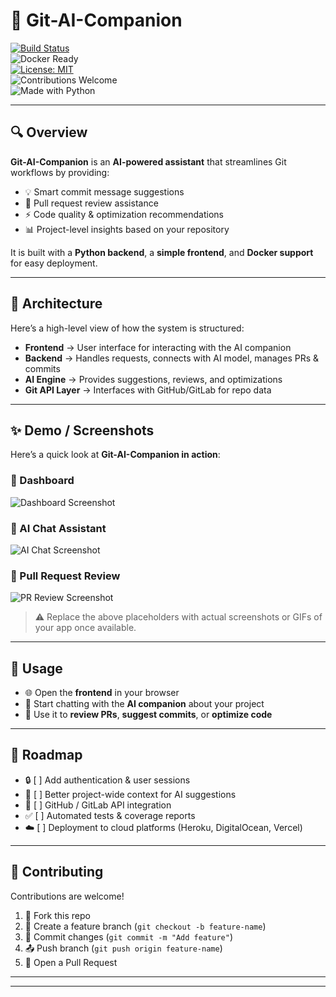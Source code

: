 # 🚀 Git-AI-Companion

[![Build Status](https://img.shields.io/github/actions/workflow/status/sujith130/Git-AI-companion/ci.yml?branch=main)](https://github.com/sujith130/Git-AI-companion/actions)  
![Docker Ready](https://img.shields.io/badge/Docker-Ready-blue?logo=docker)  
[![License: MIT](https://img.shields.io/github/license/sujith130/Git-AI-companion)](LICENSE)  
![Contributions Welcome](https://img.shields.io/badge/Contributions-Welcome-brightgreen)  
![Made with Python](https://img.shields.io/badge/Made%20with-Python-blue?logo=python)  

---

## 🔍 Overview

**Git-AI-Companion** is an **AI-powered assistant** that streamlines Git workflows by providing:

- 💡 Smart commit message suggestions  
- 🔎 Pull request review assistance  
- ⚡ Code quality & optimization recommendations  
- 📊 Project-level insights based on your repository  

It is built with a **Python backend**, a **simple frontend**, and **Docker support** for easy deployment.

---

## 🧱 Architecture

Here’s a high-level view of how the system is structured:


- **Frontend** → User interface for interacting with the AI companion  
- **Backend** → Handles requests, connects with AI model, manages PRs & commits  
- **AI Engine** → Provides suggestions, reviews, and optimizations  
- **Git API Layer** → Interfaces with GitHub/GitLab for repo data   

---

## ✨ Demo / Screenshots

Here’s a quick look at **Git-AI-Companion in action**:

### 🔹 Dashboard
![Dashboard Screenshot](https://via.placeholder.com/900x500.png?text=Dashboard+View)

### 🔹 AI Chat Assistant
![AI Chat Screenshot](https://via.placeholder.com/900x500.png?text=AI+Chat+View)

### 🔹 Pull Request Review
![PR Review Screenshot](https://via.placeholder.com/900x500.png?text=Pull+Request+Review)

> ⚠️ Replace the above placeholders with actual screenshots or GIFs of your app once available.

---

## 🚀 Usage

- 🌐 Open the **frontend** in your browser  
- 💬 Start chatting with the **AI companion** about your project  
- 📝 Use it to **review PRs**, **suggest commits**, or **optimize code**  

---

## 📌 Roadmap

- 🔒 [ ] Add authentication & user sessions  
- 🤖 [ ] Better project-wide context for AI suggestions  
- 🔗 [ ] GitHub / GitLab API integration  
- ✅ [ ] Automated tests & coverage reports  
- ☁️ [ ] Deployment to cloud platforms (Heroku, DigitalOcean, Vercel)  

---

## 🤝 Contributing

Contributions are welcome!  

1. 🍴 Fork this repo  
2. 🌱 Create a feature branch (`git checkout -b feature-name`)  
3. 💾 Commit changes (`git commit -m "Add feature"`)  
4. 📤 Push branch (`git push origin feature-name`)  
5. 🔀 Open a Pull Request  

---




---




